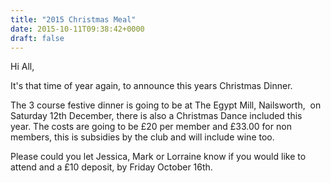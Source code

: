 ```yaml
---
title: "2015 Christmas Meal"
date: 2015-10-11T09:38:42+0000
draft: false
---
```

Hi All,

It's that time of year again, to announce this years Christmas Dinner.

The 3 course festive dinner is going to be at The Egypt Mill, Nailsworth,  on Saturday 12th December, there is also a Christmas Dance included this year. The costs are going to be £20 per member and £33.00 for non members, this is subsidies by the club and will include wine too.

Please could you let Jessica, Mark or Lorraine know if you would like to attend and a £10 deposit, by Friday October 16th.

